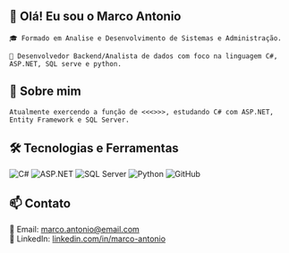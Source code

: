 ## 👋 Olá! Eu sou o Marco Antonio

    🎓 Formado em Analise e Desenvolvimento de Sistemas e Administração.

    🚀 Desenvolvedor Backend/Analista de dados com foco na linguagem C#, ASP.NET, SQL serve e python.


## 🚀 Sobre mim

    Atualmente exercendo a função de <<<>>>, estudando C# com ASP.NET, Entity Framework e SQL Server.


## 🛠️ Tecnologias e Ferramentas 
![C#](https://img.shields.io/badge/C%23-239120?style=flat&logo=c-sharp&logoColor=white)
![ASP.NET](https://img.shields.io/badge/ASP.NET-512BD4?style=flat&logo=dotnet&logoColor=white)
![SQL Server](https://img.shields.io/badge/SQL%20Server-CC2927?style=flat&logo=microsoftsqlserver&logoColor=white)
![Python](https://img.shields.io/badge/Python-3776AB?style=flat&logo=python&logoColor=white)
![GitHub](https://img.shields.io/badge/GitHub-181717?style=flat&logo=github&logoColor=white)
    
## 📫 Contato
📧 Email: [marco.antonio@email.com](mailto:marco.antoniogl99@hotmail.com)  
    💼 LinkedIn: [linkedin.com/in/marco-antonio](https://www.linkedin.com/in/marco-antonio-gomes-de-lima-043b91195/)
